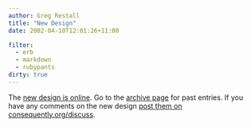 ```yaml
---
author: Greg Restall
title: "New Design"
date: 2002-04-10T12:01:26+11:00

filter:
  - erb
  - markdown
  - rubypants
dirty: true
---
```


<p>The <a href="http://consequently.org/">new design is online</a>.  Go to the <a href="http://consequently.org/news/archives.html">archive page</a> for past entries.  If you have any comments on the new design <a href="http://consequently.org/discuss/messages.cgi/showThread?id=8">post them on consequently.org/discuss</a>.</p>



